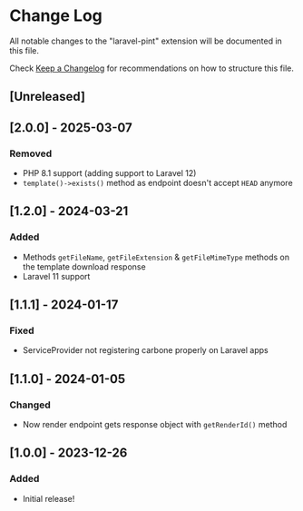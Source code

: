 # Change Log

All notable changes to the "laravel-pint" extension will be documented in this file.

Check [Keep a Changelog](http://keepachangelog.com/) for recommendations on how to structure this file.

## [Unreleased]

## [2.0.0] - 2025-03-07

### Removed

- PHP 8.1 support (adding support to Laravel 12)
- `template()->exists()` method as endpoint doesn't accept `HEAD` anymore

## [1.2.0] - 2024-03-21

### Added

- Methods `getFileName`, `getFileExtension` & `getFileMimeType` methods on the template download response
- Laravel 11 support

## [1.1.1] - 2024-01-17

### Fixed

- ServiceProvider not registering carbone properly on Laravel apps

## [1.1.0] - 2024-01-05

### Changed

- Now render endpoint gets response object with `getRenderId()` method

## [1.0.0] - 2023-12-26

### Added

- Initial release!
